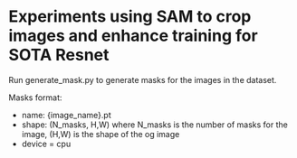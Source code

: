 # Experiments using SAM to crop images and enhance training for SOTA Resnet


Run generate_mask.py to generate masks for the images in the dataset. 

Masks format: 
- name: {image_name}.pt
- shape: (N_masks, H,W) where N_masks is the number of masks for the image, (H,W) is the shape of the og image
- device = cpu

